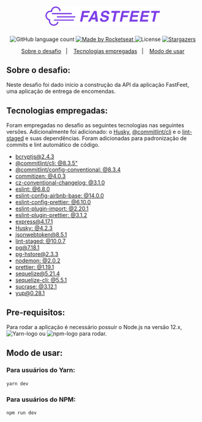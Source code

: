 
<h1 align="center">
  <img alt="Fastfeet" title="Fastfeet" src=".github/logo.png" width="300px" />
</h1>

<p align="center">
  <img alt="GitHub language count" src="https://img.shields.io/github/languages/count/braulioLima/gostack-desafio-02?color=%2304D361">

  <a href="https://rocketseat.com.br">
    <img alt="Made by Rocketseat" src="https://img.shields.io/badge/made%20by-BraulioLima-%2304D361">
  </a>

  <img alt="License" src="https://img.shields.io/badge/license-MIT-%2304D361">

  <a href="https://github.com/Rocketseat/bootcamp-gostack-desafio-03/stargazers">
    <img alt="Stargazers" src="https://img.shields.io/github/stars/braulioLima/gostack-desafio-02?style=social">
  </a>
</p>

<p align="center">
  <a href="#sobre-o-desafio">Sobre o desafio</a>&nbsp;&nbsp;&nbsp;|&nbsp;&nbsp;&nbsp;
  <a href="#tecnologias-empregadas">Tecnologias empregadas</a>&nbsp;&nbsp;&nbsp;|&nbsp;&nbsp;&nbsp;
  <a href="#modo-de-usar">Modo de usar</a>
</p>

## Sobre o desafio:
Neste desafio foi dado início a construção da API da aplicação FastFeet, uma aplicação de entrega de encomendas.

## Tecnologias empregadas:
Foram empregadas no desafio as seguintes tecnologias nas seguintes versões. Adicionalmente foi adicionado: o [Husky](https://github.com/typicode/husky), [@commitlint/cli](https://github.com/conventional-changelog/commitlint) e o [lint-staged](https://github.com/okonet/lint-staged) e suas dependências. Foram adicionadas para padronização de commits e lint automático de código.

- [bcryptjs@2.4.3](https://github.com/dcodeIO/bcrypt.js)
- [@commitlint/cli: @8.3.5"](https://github.com/conventional-changelog/commitlint)
- [@commitlint/config-conventional: @8.3.4](https://github.com/conventional-changelog/commitlint)
- [commitizen: @4.0.3](https://github.com/commitizen/cz-cli)
- [cz-conventional-changelog: @3.1.0](https://github.com/commitizen/cz-conventional-changelog)
- [eslint: @6.8.0](https://github.com/eslint/eslint)
- [eslint-config-airbnb-base: @14.0.0](https://github.com/airbnb/javascript/tree/master/packages/eslint-config-airbnb-base)
- [eslint-config-prettier: @6.10.0](https://github.com/prettier/eslint-config-prettier)
- [eslint-plugin-import: @2.20.1](https://github.com/benmosher/eslint-plugin-import)
- [eslint-plugin-prettier: @3.1.2](https://github.com/prettier/eslint-plugin-prettier)
- [express@4.17.1](https://github.com/expressjs)
- [Husky: @4.2.3](https://github.com/typicode/husky)
- [jsonwebtoken@8.5.1](https://github.com/auth0/node-jsonwebtoken)
- [lint-staged: @10.0.7](https://github.com/okonet/lint-staged)
- [pg@7.18.1](https://github.com/brianc/node-postgres)
- [pg-hstore@2.3.3](https://github.com/scarney81/pg-hstore)
- [nodemon: @2.0.2](https://github.com/remy/nodemon)
- [prettier: @1.19.1](https://github.com/prettier/prettier)
- [sequelize@5.21.4](https://github.com/sequelize/sequelize)
- [sequelize-cli: @5.5.1](https://github.com/sequelize/cli)
- [sucrase: @3.12.1](https://github.com/alangpierce/sucrase)
- [yup@0.28.1](https://github.com/jquense/yup)

## Pre-requisitos:
<p>
  Para rodar a aplicação é necessário possuir o Node.js na versão 12.x, <img src="https://img.shields.io/badge/Yarn-V1.22.0-blue" alt="Yarn-logo"/> ou <img alt="npm-logo" src="https://img.shields.io/npm/v/npm?style=plastic"/> para rodar.
</p>


## Modo de usar:

### Para usuários do Yarn:
```bash
yarn dev
```

### Para usuários do NPM:

```bash
npm run dev
```
